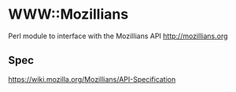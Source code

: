 # WWW::Mozillians

Perl module to interface with the Mozillians API http://mozillians.org

## Spec

https://wiki.mozilla.org/Mozillians/API-Specification
